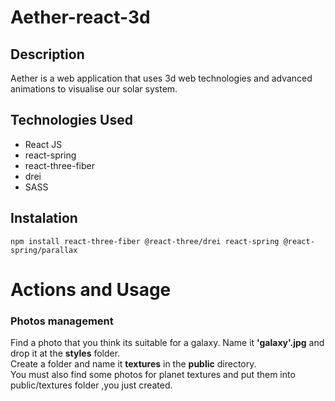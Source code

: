 # Aether-react-3d

## Description<br>

Aether is a web application that uses 3d web technologies and advanced animations to visualise our solar system.<br>


## Technologies Used<br>
* React JS
* react-spring
* react-three-fiber
* drei
* SASS

## Instalation<br>

```
npm install react-three-fiber @react-three/drei react-spring @react-spring/parallax

```



# Actions and Usage<br>

### Photos management
Find a photo that you think its suitable for a galaxy. Name it **'galaxy'.jpg** and drop it at the **styles** folder.<br>
Create a folder and name it **textures** in the **public** directory.<br>
You must also find some photos for planet textures and put them into public/textures folder ,you just created.<br>




